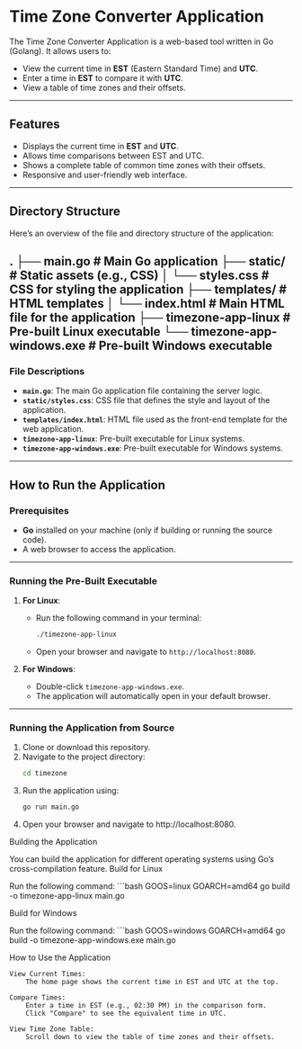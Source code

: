 # Time Zone Converter Application

The Time Zone Converter Application is a web-based tool written in Go (Golang). It allows users to:
- View the current time in **EST** (Eastern Standard Time) and **UTC**.
- Enter a time in **EST** to compare it with **UTC**.
- View a table of time zones and their offsets.

---

## Features

- Displays the current time in **EST** and **UTC**.
- Allows time comparisons between EST and UTC.
- Shows a complete table of common time zones with their offsets.
- Responsive and user-friendly web interface.

---

## Directory Structure

Here’s an overview of the file and directory structure of the application:

.
├── main.go                   # Main Go application
├── static/                   # Static assets (e.g., CSS)
│   └── styles.css            # CSS for styling the application
├── templates/                # HTML templates
│   └── index.html            # Main HTML file for the application
├── timezone-app-linux        # Pre-built Linux executable
└── timezone-app-windows.exe  # Pre-built Windows executable
 ---


### File Descriptions

- **`main.go`**: The main Go application file containing the server logic.
- **`static/styles.css`**: CSS file that defines the style and layout of the application.
- **`templates/index.html`**: HTML file used as the front-end template for the web application.
- **`timezone-app-linux`**: Pre-built executable for Linux systems.
- **`timezone-app-windows.exe`**: Pre-built executable for Windows systems.

---

## How to Run the Application

### Prerequisites

- **Go** installed on your machine (only if building or running the source code).
- A web browser to access the application.

---

### Running the Pre-Built Executable

1. **For Linux**:
   - Run the following command in your terminal:
     ```bash
     ./timezone-app-linux
     ```
   - Open your browser and navigate to `http://localhost:8080`.

2. **For Windows**:
   - Double-click `timezone-app-windows.exe`.
   - The application will automatically open in your default browser.

---

### Running the Application from Source

1. Clone or download this repository.
2. Navigate to the project directory:
   ```bash
   cd timezone

3. Run the application using:
   ```bash
   go run main.go

4. Open your browser and navigate to http://localhost:8080.

Building the Application

You can build the application for different operating systems using Go’s cross-compilation feature.
Build for Linux

Run the following command:
    ```bash
    GOOS=linux GOARCH=amd64 go build -o timezone-app-linux main.go

Build for Windows

Run the following command:
    ```bash
    GOOS=windows GOARCH=amd64 go build -o timezone-app-windows.exe main.go


How to Use the Application

    View Current Times:
        The home page shows the current time in EST and UTC at the top.

    Compare Times:
        Enter a time in EST (e.g., 02:30 PM) in the comparison form.
        Click "Compare" to see the equivalent time in UTC.

    View Time Zone Table:
        Scroll down to view the table of time zones and their offsets.